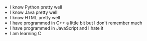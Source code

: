 - I know Python pretty well
- I know Java pretty well
- I know HTML pretty well
- I have programmed in C++ a little bit but I don't remember much
- I have programmed in JavaScript and I hate it
- I am learning C
